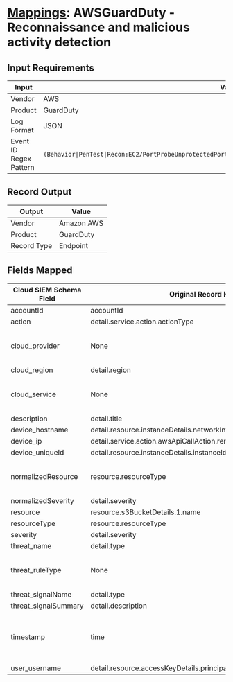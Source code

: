 # [Mappings](README.md): AWSGuardDuty - Reconnaissance and malicious activity detection

## Input Requirements

|Input|Value|
|-----|-----|
|Vendor|AWS|
|Product|GuardDuty|
|Log Format|JSON|
|Event ID Regex Pattern|`(Behavior\|PenTest\|Recon:EC2/PortProbeUnprotectedPort\|Recon:EC2/Portscan\|Backdoor\|CryptoCurrency\|Trojan).*`|

## Record Output

|Output|Value|
|------|-----|
|Vendor|Amazon AWS|
|Product|GuardDuty|
|Record Type|Endpoint|

## Fields Mapped

|Cloud SIEM Schema Field|Original Record Key|Notes|
|-----------------------|-------------------|-----|
|accountId|accountId||
|action|detail.service.action.actionType||
|cloud_provider|None|The static text `AWS` is populated in this schema field.|
|cloud_region|detail.region||
|cloud_service|None|The static text `GuardDuty` is populated in this schema field.|
|description|detail.title||
|device_hostname|detail.resource.instanceDetails.networkInterfaces.1.privateDnsName||
|device_ip|detail.service.action.awsApiCallAction.remoteIpDetails.ipAddressV4||
|device_uniqueId|detail.resource.instanceDetails.instanceId||
|normalizedResource|resource.resourceType|This is a lookup field. More info to come in the catalog later...|
|normalizedSeverity|detail.severity||
|resource|resource.s3BucketDetails.1.name||
|resourceType|resource.resourceType||
|severity|detail.severity||
|threat_name|detail.type||
|threat_ruleType|None|The static text `direct` is populated in this schema field.|
|threat_signalName|detail.type||
|threat_signalSummary|detail.description||
|timestamp|time|We expect the orginal record value of `time` is in the format `yyyy-MM-dd'T'HH:mm:ss'Z'`|
|user_username|detail.resource.accessKeyDetails.principalId||

